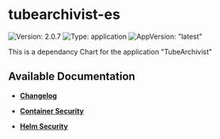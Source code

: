 # tubearchivist-es

![Version: 2.0.7](https://img.shields.io/badge/Version-2.0.7-informational?style=flat-square) ![Type: application](https://img.shields.io/badge/Type-application-informational?style=flat-square) ![AppVersion: "latest"](https://img.shields.io/badge/AppVersion-"latest"-informational?style=flat-square)

This is a dependancy Chart for the application "TubeArchivist"

## Available Documentation

- [**Changelog**](CHANGELOG)

- [**Container Security**](container-security)

- [**Helm Security**](helm-security)

